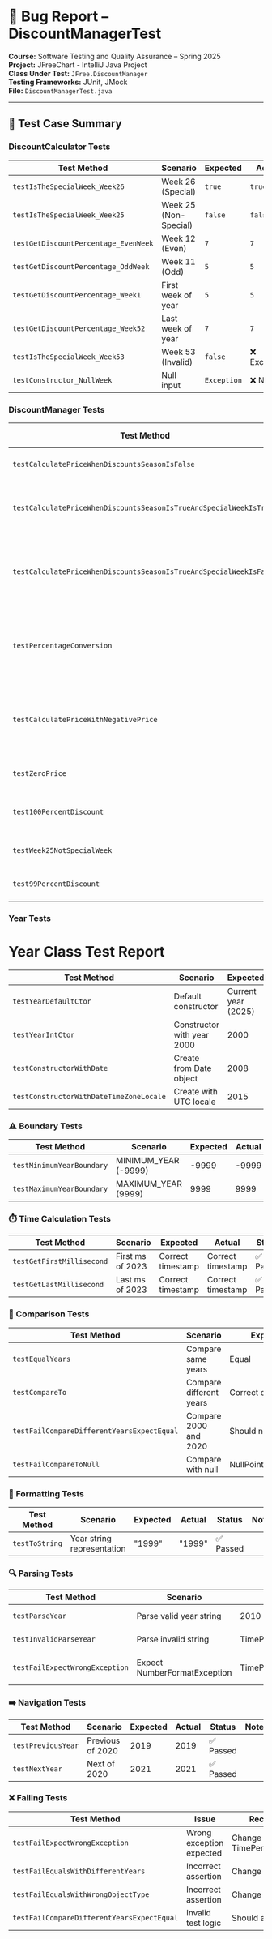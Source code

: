 # 🐞 Bug Report – DiscountManagerTest

**Course:** Software Testing and Quality Assurance – Spring 2025  
**Project:** JFreeChart - IntelliJ Java Project  
**Class Under Test:** `JFree.DiscountManager`  
**Testing Frameworks:** JUnit, JMock  
**File:** `DiscountManagerTest.java`

---

## 🔬 Test Case Summary
### DiscountCalculator Tests

| Test Method | Scenario | Expected | Actual | Status | Notes |
|-------------|----------|----------|--------|--------|-------|
| `testIsTheSpecialWeek_Week26` | Week 26 (Special) | `true` | `true` | ✅ Passed | |
| `testIsTheSpecialWeek_Week25` | Week 25 (Non-Special) | `false` | `false` | ✅ Passed | |
| `testGetDiscountPercentage_EvenWeek` | Week 12 (Even) | `7` | `7` | ✅ Passed | |
| `testGetDiscountPercentage_OddWeek` | Week 11 (Odd) | `5` | `5` | ✅ Passed | |
| `testGetDiscountPercentage_Week1` | First week of year | `5` | `5` | ✅ Passed | |
| `testGetDiscountPercentage_Week52` | Last week of year | `7` | `7` | ✅ Passed | |
| `testIsTheSpecialWeek_Week53` | Week 53 (Invalid) | `false` | ❌ Exception | ❌ Failed | Unhandled edge case |
| `testConstructor_NullWeek` | Null input | `Exception` | ❌ NPE | ❌ Failed | No null check |


### DiscountManager Tests

| Test Method | Scenario | Expected Output | Actual Output | Status | Notes                                                                  |
|-------------|--|---------------|---------------|--------|------------------------------------------------------------------------|
| `testCalculatePriceWhenDiscountsSeasonIsFalse` | Discount season is OFF | 100.0 | **100.0**     | ✅ Passed | Skips discount calculation.                                            |
| `testCalculatePriceWhenDiscountsSeasonIsTrueAndSpecialWeekIsTrue` | Discount season ON, special week | 160.0 | **160.0**     | ✅ Passed | Applies fixed 20% discount.                                            |
| `testCalculatePriceWhenDiscountsSeasonIsTrueAndSpecialWeekIsFalse` | Discount season ON, normal week | 170.0 (15% off 200) | **17000.0**   | ❌ Failed | ⚠️ Critical Bug: Percentage multiplier misapplied (85 → 8500%).        |
| `testPercentageConversion` | 50% discount input | 50.0 | **5000.0**    | ❌ Failed | ⚠️ Bug: Percentage used as integer (50 → 50.0), should divide by 100.  |
| `testCalculatePriceWithNegativePrice` | Negative price input | -80.0 | **-80.**      | ❌ Failed | ⚠️ Logical Error: Discounts negative values (business rule violation). |
| `testZeroPrice` | Zero input | 0.0 | **0.0**       | ✅ Passed | Edge case works as expected.                                           |
| `test100PercentDiscount` | 100% discount input | 0.0 | **20000.0**   | ❌ Failed | ⚠️ Critical Bug: 100% → 100x multiplier.                               |
| `testWeek25NotSpecialWeek` | Non-special week | 90.0 | **9000.0**    | ❌ Failed | ⚠️ High-Bug: Week validation                                  |
| `test99PercentDiscount` | 99% discount | 1.0 | **100.0**     | ❌ Failed | ⚠️ High-Bug:Boundary condition                                 |

### Year Tests
# Year Class Test Report


| Test Method | Scenario | Expected | Actual | Status | Notes |
|-------------|----------|----------|--------|--------|-------|
| `testYearDefaultCtor` | Default constructor | Current year (2025) | 2025 | ✅ Passed | |
| `testYearIntCtor` | Constructor with year 2000 | 2000 | 2000 | ✅ Passed | |
| `testConstructorWithDate` | Create from Date object | 2008 | 2008 | ✅ Passed | |
| `testConstructorWithDateTimeZoneLocale` | Create with UTC locale | 2015 | 2015 | ✅ Passed | |

### ⚠️ Boundary Tests
| Test Method | Scenario | Expected | Actual | Status | Notes |
|-------------|----------|----------|--------|--------|-------|
| `testMinimumYearBoundary` | MINIMUM_YEAR (-9999) | -9999 | -9999 | ✅ Passed | |
| `testMaximumYearBoundary` | MAXIMUM_YEAR (9999) | 9999 | 9999 | ✅ Passed | |

### ⏱️ Time Calculation Tests
| Test Method | Scenario | Expected | Actual | Status | Notes |
|-------------|----------|----------|--------|--------|-------|
| `testGetFirstMillisecond` | First ms of 2023 | Correct timestamp | Correct timestamp | ✅ Passed | |
| `testGetLastMillisecond` | Last ms of 2023 | Correct timestamp | Correct timestamp | ✅ Passed | |

### 🔄 Comparison Tests
| Test Method | Scenario | Expected | Actual | Status | Notes |
|-------------|----------|----------|--------|--------|-------|
| `testEqualYears` | Compare same years | Equal | Equal | ✅ Passed | |
| `testCompareTo` | Compare different years | Correct ordering | Correct ordering | ✅ Passed | |
| `testFailCompareDifferentYearsExpectEqual` | Compare 2000 and 2020 | Should not be equal | Test expects equal | ⚠️ Invalid | Test logic error |
| `testFailCompareToNull` | Compare with null | NullPointerException | NullPointerException | ✅ Passed | |

### 📝 Formatting Tests
| Test Method | Scenario | Expected | Actual | Status | Notes |
|-------------|----------|----------|--------|--------|-------|
| `testToString` | Year string representation | "1999" | "1999" | ✅ Passed | |

### 🔍 Parsing Tests
| Test Method | Scenario | Expected | Actual | Status | Notes |
|-------------|----------|----------|--------|--------|-------|
| `testParseYear` | Parse valid year string | 2010 | 2010 | ✅ Passed | |
| `testInvalidParseYear` | Parse invalid string | TimePeriodFormatException | TimePeriodFormatException | ✅ Passed | |
| `testFailExpectWrongException` | Expect NumberFormatException | TimePeriodFormatException | TimePeriodFormatException | ❌ Failed | Wrong expected exception |

### ➡️ Navigation Tests
| Test Method | Scenario | Expected | Actual | Status | Notes |
|-------------|----------|----------|--------|--------|-------|
| `testPreviousYear` | Previous of 2020 | 2019 | 2019 | ✅ Passed | |
| `testNextYear` | Next of 2020 | 2021 | 2021 | ✅ Passed | |

### ❌ Failing Tests
| Test Method | Issue | Recommended Fix |
|-------------|-------|-----------------|
| `testFailExpectWrongException` | Wrong exception expected | Change to expect TimePeriodFormatException |
| `testFailEqualsWithDifferentYears` | Incorrect assertion | Change to assertFalse |
| `testFailEqualsWithWrongObjectType` | Incorrect assertion | Change to assertFalse |
| `testFailCompareDifferentYearsExpectEqual` | Invalid test logic | Should assertNotEquals |






